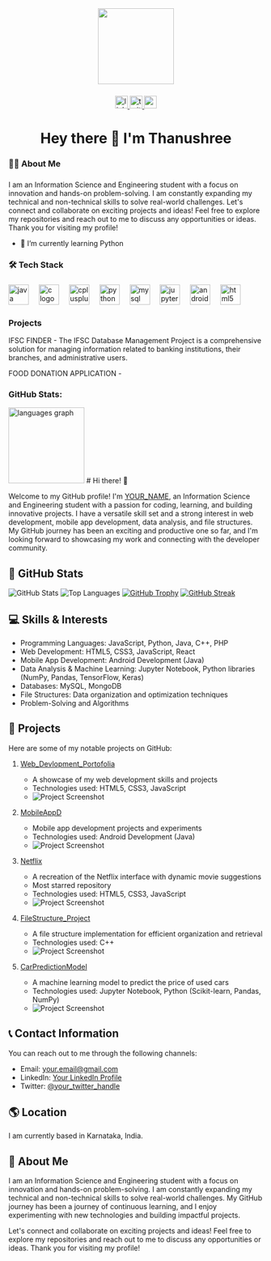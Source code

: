 <div align="center">
  <img height="150" src="https://camo.githubusercontent.com/62da68eb62b1e5f175f7d1f0191dd89a653d7908feb22d37d4a0ab07365d6791/68747470733a2f2f6d656469612e67697068792e636f6d2f6d656469612f4d3967624264396e6244724f5475314d71782f67697068792e676966"  />
</div>

###

<div align="center">
  <a href="https://www.linkedin.com/in/thanushrees31/" target="_blank">
    <img src="https://img.shields.io/static/v1?message=LinkedIn&logo=linkedin&label=&color=0077B5&logoColor=white&labelColor=&style=for-the-badge" height="25" alt="linkedin logo"  />
  </a>
  <a href="https://twitter.com/thanushree12703" target="_blank">
    <img src="https://img.shields.io/static/v1?message=Twitter&logo=twitter&label=&color=1DA1F2&logoColor=white&labelColor=&style=for-the-badge" height="25" alt="twitter logo"  />
  </a>
  <a href="https://mail.google.com/tanushris585@gmail.com" target="_blank">
    <img src="https://img.shields.io/static/v1?message=Gmail&logo=gmail&label=&color=1DA1F2&logoColor=white&labelColor=&style=for-the-badge" height="25" alt="gmail logo"  />
  </a>
</div>


###

<h1 align="center">Hey there 👋 I'm Thanushree</h1>

###

<h3 align="left">👩‍💻  About Me</h3>

###

<p align="left">I am an Information Science and Engineering student with a focus on innovation and hands-on problem-solving. I am constantly expanding my technical and non-technical skills to solve real-world challenges.
Let's connect and collaborate on exciting projects and ideas! Feel free to explore my repositories and reach out to me to discuss any opportunities or ideas. Thank you for visiting my profile!
</p>

- 🌱 I’m currently learning Python   


<h3 align="left">🛠 Tech Stack </h3>

###

<div align="left">
  <img src="https://cdn.jsdelivr.net/gh/devicons/devicon/icons/java/java-original.svg" height="40" alt="java logo"  />
  <img width="12" />
  <img src="https://cdn.jsdelivr.net/gh/devicons/devicon/icons/c/c-original.svg" height="40" alt="c logo"  />
  <img width="12" />
  <img src="https://cdn.jsdelivr.net/gh/devicons/devicon/icons/cplusplus/cplusplus-original.svg" height="40" alt="cplusplus logo"  />
  <img width="12" />
  <img src="https://cdn.jsdelivr.net/gh/devicons/devicon/icons/python/python-original.svg" height="40" alt="python logo"  />
  <img width="12" />
  <img src="https://cdn.jsdelivr.net/gh/devicons/devicon/icons/mysql/mysql-original.svg" height="40" alt="mysql logo"  />
  <img width="12" />
  <img src="https://cdn.jsdelivr.net/gh/devicons/devicon/icons/jupyter/jupyter-original.svg" height="40" alt="jupyter logo"  />
  <img width="12" />
  <img src="https://cdn.jsdelivr.net/gh/devicons/devicon/icons/androidstudio/androidstudio-original.svg" height="40" alt="androidstudio logo"  />
  <img width="12" />
  <img src="https://cdn.jsdelivr.net/gh/devicons/devicon/icons/html5/html5-original.svg" height="40" alt="html5 logo"  />

</div>


### Projects
IFSC FINDER - The IFSC Database Management Project is a comprehensive solution for managing information related to banking institutions, their branches, and administrative users. 
<div align="left">
FOOD DONATION APPLICATION - 



###  GitHub Stats:

<div align="Left">
  
  <img src="https://github-readme-stats.vercel.app/api/top-langs?username=tanushrees31&locale=en&hide_title=false&layout=compact&card_width=320&langs_count=5&theme=dracula&hide_border=false" height="150" alt="languages graph"  />
  # Hi there! 👋

Welcome to my GitHub profile! I'm [YOUR_NAME](https://github.com/YOUR_GITHUB_USERNAME), an Information Science and Engineering student with a passion for coding, learning, and building innovative projects. I have a versatile skill set and a strong interest in web development, mobile app development, data analysis, and file structures. My GitHub journey has been an exciting and productive one so far, and I'm looking forward to showcasing my work and connecting with the developer community.

## 🌟 GitHub Stats

![GitHub Stats](https://github-readme-stats.vercel.app/api?username=tanushrees31)
![Top Languages](https://github-readme-stats.vercel.app/api/top-langs/?username=tanushrees31)
[![GitHub Trophy](https://github-profile-trophy.vercel.app/?username=tanushrees31)](https://github.com/tanushrees31)
[![GitHub Streak](https://streak-stats.demolab.com/?user=tanushrees31)](https://git.io/streak-stats)

## 💻 Skills & Interests

- Programming Languages: JavaScript, Python, Java, C++, PHP
- Web Development: HTML5, CSS3, JavaScript, React
- Mobile App Development: Android Development (Java)
- Data Analysis & Machine Learning: Jupyter Notebook, Python libraries (NumPy, Pandas, TensorFlow, Keras)
- Databases: MySQL, MongoDB
- File Structures: Data organization and optimization techniques
- Problem-Solving and Algorithms

## 🚀 Projects

Here are some of my notable projects on GitHub:

1. [Web_Devlopment_Portofolia](https://github.com/tanushrees31/Web_Devlopment_Portofolia)
    - A showcase of my web development skills and projects
    - Technologies used: HTML5, CSS3, JavaScript
    - ![Project Screenshot](https://example.com/screenshot.png)

2. [MobileAppD](https://github.com/tanushrees31/MobileAppD)
    - Mobile app development projects and experiments
    - Technologies used: Android Development (Java)
    - ![Project Screenshot](https://example.com/screenshot.png)

3. [Netflix](https://github.com/tanushrees31/Netflix)
    - A recreation of the Netflix interface with dynamic movie suggestions
    - Most starred repository
    - Technologies used: HTML5, CSS3, JavaScript
    - ![Project Screenshot](https://example.com/screenshot.png)

4. [FileStructure_Project](https://github.com/tanushrees31/FileStructure_Project)
    - A file structure implementation for efficient organization and retrieval
    - Technologies used: C++
    - ![Project Screenshot](https://example.com/screenshot.png)

5. [CarPredictionModel](https://github.com/tanushrees31/CarPredictionModel)
    - A machine learning model to predict the price of used cars
    - Technologies used: Jupyter Notebook, Python (Scikit-learn, Pandas, NumPy)
    - ![Project Screenshot](https://example.com/screenshot.png)

## 📞 Contact Information

You can reach out to me through the following channels:
- Email: your.email@gmail.com
- LinkedIn: [Your LinkedIn Profile](https://linkedin.com/in/your-linkedin-profile)
- Twitter: [@your_twitter_handle](https://twitter.com/your_twitter_handle)

## 🌎 Location

I am currently based in Karnataka, India.

## 🌱 About Me

I am an Information Science and Engineering student with a focus on innovation and hands-on problem-solving. I am constantly expanding my technical and non-technical skills to solve real-world challenges. My GitHub journey has been a journey of continuous learning, and I enjoy experimenting with new technologies and building impactful projects.
  
Let's connect and collaborate on exciting projects and ideas! Feel free to explore my repositories and reach out to me to discuss any opportunities or ideas. Thank you for visiting my profile!
</div>














